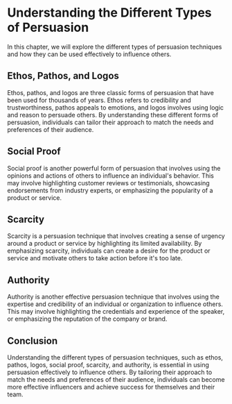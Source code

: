 # Understanding the Different Types of Persuasion

In this chapter, we will explore the different types of persuasion techniques and how they can be used effectively to influence others.

Ethos, Pathos, and Logos
------------------------

Ethos, pathos, and logos are three classic forms of persuasion that have been used for thousands of years. Ethos refers to credibility and trustworthiness, pathos appeals to emotions, and logos involves using logic and reason to persuade others. By understanding these different forms of persuasion, individuals can tailor their approach to match the needs and preferences of their audience.

Social Proof
------------

Social proof is another powerful form of persuasion that involves using the opinions and actions of others to influence an individual's behavior. This may involve highlighting customer reviews or testimonials, showcasing endorsements from industry experts, or emphasizing the popularity of a product or service.

Scarcity
--------

Scarcity is a persuasion technique that involves creating a sense of urgency around a product or service by highlighting its limited availability. By emphasizing scarcity, individuals can create a desire for the product or service and motivate others to take action before it's too late.

Authority
---------

Authority is another effective persuasion technique that involves using the expertise and credibility of an individual or organization to influence others. This may involve highlighting the credentials and experience of the speaker, or emphasizing the reputation of the company or brand.

Conclusion
----------

Understanding the different types of persuasion techniques, such as ethos, pathos, logos, social proof, scarcity, and authority, is essential in using persuasion effectively to influence others. By tailoring their approach to match the needs and preferences of their audience, individuals can become more effective influencers and achieve success for themselves and their team.
